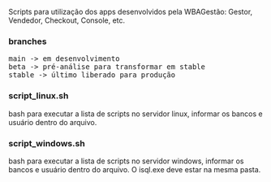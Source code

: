 Scripts para utilização dos apps desenvolvidos pela WBAGestão: Gestor, Vendedor, Checkout, Console, etc.

### branches
<pre>
main -> em desenvolvimento
beta -> pré-análise para transformar em stable
stable -> último liberado para produção
</pre>

### script_linux.sh
bash para executar a lista de scripts no servidor linux, informar os bancos e usuário dentro do arquivo.


### script_windows.sh
bash para executar a lista de scripts no servidor windows, informar os bancos e usuário dentro do arquivo.
O isql.exe deve estar na mesma pasta.
